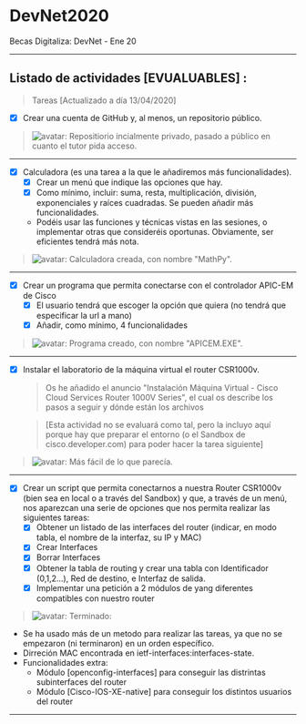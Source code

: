 # DevNet2020
Becas Digitaliza: DevNet - Ene 20
- - - -
## Listado de actividades **[EVUALUABLES]** :
>Tareas [Actualizado a día 13/04/2020]

- [x] Crear una cuenta de GitHub y, al menos, un repositorio público.

>![avatar]: Repositiorio incialmente privado, pasado a público en cuanto el tutor pida acceso.
------
- [x] Calculadora (es una tarea a la que le añadiremos más funcionalidades).
    - [x] Crear un menú que indique las opciones que hay.
    - [x] Como mínimo, incluir: suma, resta, multiplicación, división, exponenciales y raíces cuadradas. Se pueden añadir más funcionalidades.
    - Podéis usar las funciones y técnicas vistas en las sesiones, o implementar otras que consideréis oportunas. Obviamente, ser eficientes tendrá más nota.

>![avatar]: Calculadora creada, con nombre "MathPy".
-----
- [x] Crear un programa que permita conectarse con el controlador APIC-EM de Cisco
    - [x] El usuario tendrá que escoger la opción que quiera (no tendrá que especificar la url a mano)
    - [x] Añadir, como mínimo, 4 funcionalidades

>![avatar]: Programa creado, con nombre "APICEM.EXE".
----
- [X] Instalar el laboratorio de la máquina virtual el router CSR1000v.
    > Os he añadido el anuncio "Instalación Máquina Virtual - Cisco Cloud Services Router 1000V Series", el cual os describe los pasos a seguir y dónde están los archivos

    > [Esta actividad no se evaluará como tal, pero la incluyo aquí porque hay que preparar el entorno (o el Sandbox de cisco.developer.com) para poder hacer la tarea siguiente]

>![avatar]: Más fácil de lo que parecía.

----
- [x] Crear un script que permita conectarnos a nuestra Router CSR1000v (bien sea en local o a través del Sandbox) y que, a través de un menú, nos aparezcan una serie de opciones que nos permita realizar las siguientes tareas:
    - [X] Obtener un listado de las interfaces del router (indicar, en modo tabla, el nombre de la interfaz, su IP y MAC)
    - [X] Crear Interfaces
    - [x] Borrar Interfaces
    - [X] Obtener la tabla de routing y crear una tabla con Identificador (0,1,2...), Red de destino, e Interfaz de salida.
    - [X] Implementar una petición a 2 módulos de yang diferentes compatibles con nuestro router

>![avatar]: Terminado:
  - Se ha usado más de un metodo para realizar las tareas, ya que no se empezaron (ni terminaron) en un orden específico.
  - Dirreción MAC encontrada en ietf-interfaces:interfaces-state.  
  - Funcionalidades extra:
    - Módulo [openconfig-interfaces] para conseguir las distrintas subinterfaces del router
    - Módulo [Cisco-IOS-XE-native] para conseguir los distintos usuarios del router
  


- - - -

[avatar]: https://avatars0.githubusercontent.com/u/20265786?s=60&u=7fbaefdf4b1a1e7f87c3e8ec411d99a18eb76319&v=4